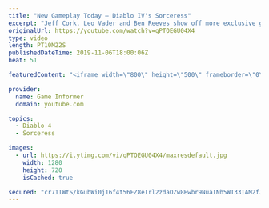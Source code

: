 ```yaml
---
title: "New Gameplay Today – Diablo IV's Sorceress"
excerpt: "Jeff Cork, Leo Vader and Ben Reeves show off more exclusive gameplay of Diablo IV, which can be viewed without commentary at ..."
originalUrl: https://youtube.com/watch?v=qPTOEGU04X4
type: video
length: PT10M22S
publishedDateTime: 2019-11-06T18:00:06Z
heat: 51

featuredContent: "<iframe width=\"800\" height=\"500\" frameborder=\"0\" src=\"https://www.youtube.com/embed/qPTOEGU04X4\" allow=\"accelerometer; autoplay; encrypted-media; gyroscope; picture-in-picture\" allowfullscreen></iframe>"

provider:
  name: Game Informer
  domain: youtube.com

topics:
  - Diablo 4
  - Sorceress

images:
  - url: https://i.ytimg.com/vi/qPTOEGU04X4/maxresdefault.jpg
    width: 1280
    height: 720
    isCached: true

secured: "cr71IWtS/kGubWi0j16f4t56FZ8eIrl2zdaOZw8Ewbr9NuaINh5WT33IAM2fJX7nEmf+Zlf5m+gJ4pQ9ftzd4KVNAVtTym6GmZ5+hKC3tbzTKiS8koITs9n6H0E71moZ6fjM22sn70nj0vgdWM63F9m7wRuc+WHGfwv8MWHbb59jfh34Wc8DmqRKEs4hO7lK//+8bQqYcRGhSBbGV6CDuN2m1r+eFGxPKtIj0WzVA+eM5Uox/uaF9eVOVN4yGWfzM+aavWl5Q+UY8rpErtut2fOgLuUOL16GmknDNK7awXoDMe1XI/+uf0EcUngxLHQfmPFk1M4jTsgI3TqnzZwOZuLm146vTkys1cYs/nFwRgqsjFJOiuPk6opXzrg/3Tb4ISQlvJA9YDXh/VhgectiwifTx9MJWuMyZ3gqAhz4QSsk7y9z4IrVc9UWZl4Dnolu;EymL0r7tVYTh2YLlCFa3kQ=="
---
```


